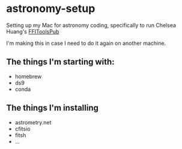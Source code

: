 # astronomy-setup
Setting up my Mac for astronomy coding, specifically to run Chelsea Huang's [FFIToolsPub](https://github.com/chelseah/FFIToolsPub)

I'm making this in case I need to do it again on another machine.

## The things I'm starting with:
* homebrew
* ds9
* conda

## The things I'm installing
* astrometry.net
* cfitsio
* fitsh
* ...
